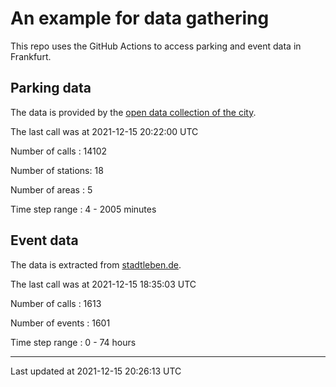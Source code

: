 # An example for data gathering

This repo uses the GitHub Actions to access parking and event data in Frankfurt.

## Parking data
The data is provided by the [open data collection of the city](https://www.offenedaten.frankfurt.de/).

The last call was at 2021-12-15 20:22:00 UTC

Number of calls   : 14102

Number of stations:    18

Number of areas   :     5

Time step range   :     4 -  2005 minutes


## Event data
The data is extracted from [stadtleben.de](https://stadtleben.de/frankfurt/).

The last call was at 2021-12-15 18:35:03 UTC

Number of calls   : 1613

Number of events  : 1601

Time step range   :    0 -   74 hours


----

Last updated at 2021-12-15 20:26:13 UTC
